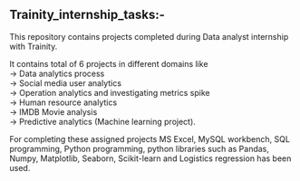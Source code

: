 ## Trainity_internship_tasks:-
This repository contains projects completed during Data analyst internship with Trainity.  

It contains total of 6 projects in different domains like   
-> Data analytics process  
-> Social media user analytics  
-> Operation analytics and investigating metrics spike  
-> Human resource analytics  
-> IMDB Movie analysis   
-> Predictive analytics (Machine learning project).

For completing these assigned projects MS Excel, MySQL workbench, SQL programming, Python programming, python libraries such as Pandas, Numpy, Matplotlib, Seaborn, Scikit-learn and  Logistics regression has been used.
